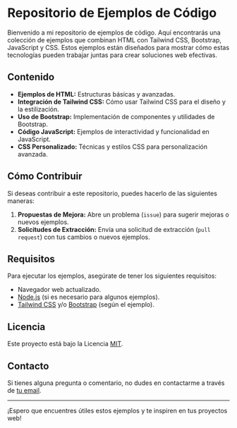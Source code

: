 # Repositorio de Ejemplos de Código

Bienvenido a mi repositorio de ejemplos de código. Aquí encontrarás una colección de ejemplos que combinan HTML con Tailwind CSS, Bootstrap, JavaScript y CSS. Estos ejemplos están diseñados para mostrar cómo estas tecnologías pueden trabajar juntas para crear soluciones web efectivas.

## Contenido

- **Ejemplos de HTML:** Estructuras básicas y avanzadas.
- **Integración de Tailwind CSS:** Cómo usar Tailwind CSS para el diseño y la estilización.
- **Uso de Bootstrap:** Implementación de componentes y utilidades de Bootstrap.
- **Código JavaScript:** Ejemplos de interactividad y funcionalidad en JavaScript.
- **CSS Personalizado:** Técnicas y estilos CSS para personalización avanzada.


## Cómo Contribuir

Si deseas contribuir a este repositorio, puedes hacerlo de las siguientes maneras:

1. **Propuestas de Mejora:** Abre un problema (`issue`) para sugerir mejoras o nuevos ejemplos.
2. **Solicitudes de Extracción:** Envía una solicitud de extracción (`pull request`) con tus cambios o nuevos ejemplos.

## Requisitos

Para ejecutar los ejemplos, asegúrate de tener los siguientes requisitos:

- Navegador web actualizado.
- [Node.js](https://nodejs.org/) (si es necesario para algunos ejemplos).
- [Tailwind CSS](https://tailwindcss.com/) y/o [Bootstrap](https://getbootstrap.com/) (según el ejemplo).

## Licencia

Este proyecto está bajo la Licencia [MIT](LICENSE).

## Contacto

Si tienes alguna pregunta o comentario, no dudes en contactarme a través de [tu email](mailto:tu.email@example.com).

---

¡Espero que encuentres útiles estos ejemplos y te inspiren en tus proyectos web!

